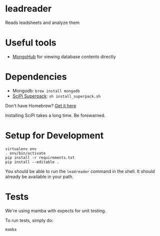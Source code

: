 # leadreader
Reads leadsheets and analyze them

# Useful tools

- [MongoHub](https://github.com/jeromelebel/MongoHub-Mac) for viewing database contents directly

# Dependencies

- Mongodb: `brew install mongodb`
- [SciPi Superpack](http://stronginference.com/ScipySuperpack/): `sh install_superpack.sh`

Don't have Homebrew? [Get it here](http://brew.sh/)

Installing SciPi takes a long time. Be forewarned.

# Setup for Development

    virtualenv env
    . env/bin/activate
    pip install -r requirements.txt
    pip install --editable .

You should be able to run the `leadreader` command in the shell. It should already be available in your path.

# Tests

We're using mamba with expects for unit testing.

To run tests, simply do:

    mamba
